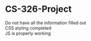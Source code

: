 # CS-326-Project
Do not have all the information filled out  
CSS styling completed  
JS is properly working
